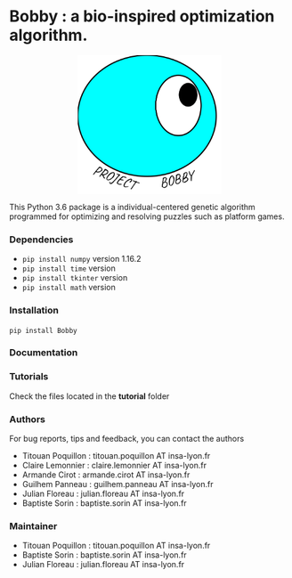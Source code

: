 # Bobby : a bio-inspired optimization algorithm.

<div style = "display: flex; justify-content: center;">
  <img src="LogoBobby.svg" height="250">
</div>

This Python 3.6 package is a individual-centered genetic algorithm programmed for optimizing and resolving puzzles such as platform games.

### Dependencies

+ `pip install numpy` version 1.16.2
+ `pip install time` version 
+ `pip install tkinter` version 
+ `pip install math` version 

### Installation 

`pip install Bobby`

### Documentation



### Tutorials

Check the files located in the __tutorial__ folder

### Authors

For bug reports, tips and feedback, you can contact the authors 
+ Titouan Poquillon : titouan.poquillon AT insa-lyon.fr
+ Claire Lemonnier : claire.lemonnier AT insa-lyon.fr
+ Armande Cirot : armande.cirot AT insa-lyon.fr
+ Guilhem Panneau : guilhem.panneau AT insa-lyon.fr
+ Julian Floreau : julian.floreau AT insa-lyon.fr
+ Baptiste Sorin : baptiste.sorin AT insa-lyon.fr

### Maintainer 

+ Titouan Poquillon : titouan.poquillon AT insa-lyon.fr
+ Baptiste Sorin : baptiste.sorin AT insa-lyon.fr
+ Julian Floreau : julian.floreau AT insa-lyon.fr
